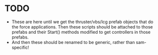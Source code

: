 # TODO

- These are here until we get the thruster/vbs/lcg prefab objects that do the force applications. Then these scripts should be attached to those prefabs and their Start() methods modified to get controllers in those prefabs.
- And then these should be renamed to be generic, rather than sam-specific!